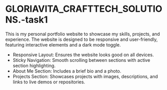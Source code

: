 # GLORIAVITA_CRAFTTECH_SOLUTIONS.-task1
This is my personal portfolio website to showcase my skills, projects, and experience. The website is designed to be responsive and user-friendly, featuring interactive elements and a dark mode toggle.
- Responsive Layout: Ensures the website looks good on all devices.
- Sticky Navigation: Smooth scrolling between sections with active section highlighting.
- About Me Section: Includes a brief bio and a photo.
- Projects Section: Showcases projects with images, descriptions, and links to live demos or repositories.

